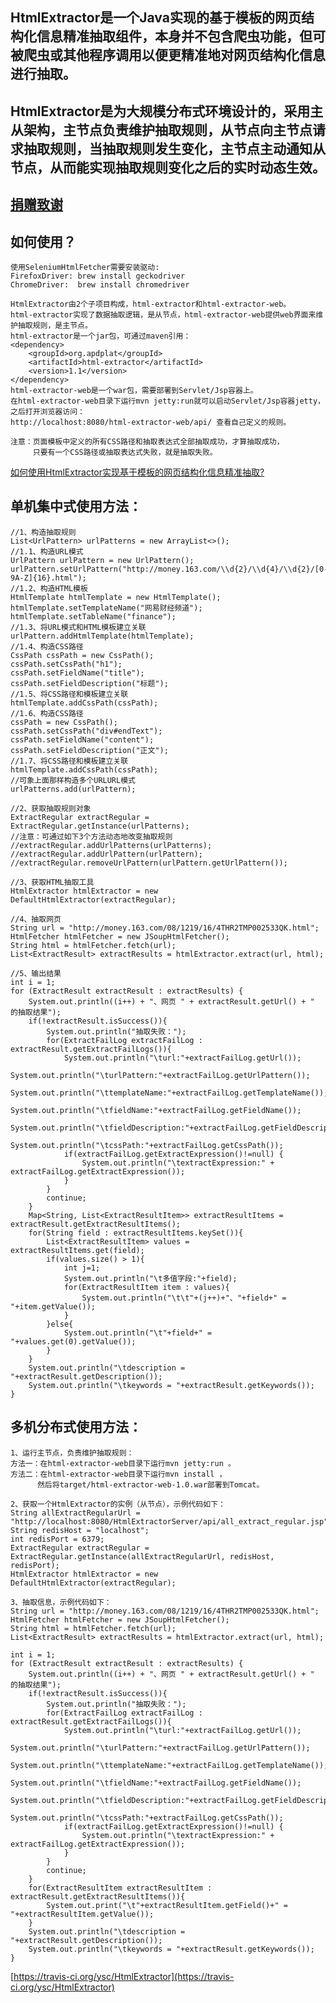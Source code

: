 ## HtmlExtractor是一个Java实现的基于模板的网页结构化信息精准抽取组件，本身并不包含爬虫功能，但可被爬虫或其他程序调用以便更精准地对网页结构化信息进行抽取。

## HtmlExtractor是为大规模分布式环境设计的，采用主从架构，主节点负责维护抽取规则，从节点向主节点请求抽取规则，当抽取规则发生变化，主节点主动通知从节点，从而能实现抽取规则变化之后的实时动态生效。

## [捐赠致谢](https://github.com/ysc/QuestionAnsweringSystem/wiki/donation)

## 如何使用？
    
    使用SeleniumHtmlFetcher需要安装驱动:
    FirefoxDriver: brew install geckodriver
    ChromeDriver:  brew install chromedriver

    HtmlExtractor由2个子项目构成，html-extractor和html-extractor-web。
    html-extractor实现了数据抽取逻辑，是从节点，html-extractor-web提供web界面来维护抽取规则，是主节点。
    html-extractor是一个jar包，可通过maven引用：
    <dependency>
        <groupId>org.apdplat</groupId>
        <artifactId>html-extractor</artifactId>
        <version>1.1</version>
    </dependency>
    html-extractor-web是一个war包，需要部署到Servlet/Jsp容器上。
    在html-extractor-web目录下运行mvn jetty:run就可以启动Servlet/Jsp容器jetty，之后打开浏览器访问：
    http://localhost:8080/html-extractor-web/api/ 查看自己定义的规则。
    
    注意：页面模板中定义的所有CSS路径和抽取表达式全部抽取成功，才算抽取成功，
         只要有一个CSS路径或抽取表达式失败，就是抽取失败。
         
[如何使用HtmlExtractor实现基于模板的网页结构化信息精准抽取?](http://my.oschina.net/apdplat/blog/402149)

## 单机集中式使用方法：

    //1、构造抽取规则
    List<UrlPattern> urlPatterns = new ArrayList<>();
    //1.1、构造URL模式
    UrlPattern urlPattern = new UrlPattern();
    urlPattern.setUrlPattern("http://money.163.com/\\d{2}/\\d{4}/\\d{2}/[0-9A-Z]{16}.html");
    //1.2、构造HTML模板
    HtmlTemplate htmlTemplate = new HtmlTemplate();
    htmlTemplate.setTemplateName("网易财经频道");
    htmlTemplate.setTableName("finance");
    //1.3、将URL模式和HTML模板建立关联
    urlPattern.addHtmlTemplate(htmlTemplate);
    //1.4、构造CSS路径
    CssPath cssPath = new CssPath();
    cssPath.setCssPath("h1");
    cssPath.setFieldName("title");
    cssPath.setFieldDescription("标题");
    //1.5、将CSS路径和模板建立关联
    htmlTemplate.addCssPath(cssPath);
    //1.6、构造CSS路径
    cssPath = new CssPath();
    cssPath.setCssPath("div#endText");
    cssPath.setFieldName("content");
    cssPath.setFieldDescription("正文");
    //1.7、将CSS路径和模板建立关联
    htmlTemplate.addCssPath(cssPath);
    //可象上面那样构造多个URLURL模式
    urlPatterns.add(urlPattern);
    
    //2、获取抽取规则对象
    ExtractRegular extractRegular = ExtractRegular.getInstance(urlPatterns);
    //注意：可通过如下3个方法动态地改变抽取规则
    //extractRegular.addUrlPatterns(urlPatterns);
    //extractRegular.addUrlPattern(urlPattern);
    //extractRegular.removeUrlPattern(urlPattern.getUrlPattern());
    
    //3、获取HTML抽取工具
    HtmlExtractor htmlExtractor = new DefaultHtmlExtractor(extractRegular);
    
    //4、抽取网页
    String url = "http://money.163.com/08/1219/16/4THR2TMP002533QK.html";
    HtmlFetcher htmlFetcher = new JSoupHtmlFetcher();
    String html = htmlFetcher.fetch(url);
    List<ExtractResult> extractResults = htmlExtractor.extract(url, html);
    
    //5、输出结果
    int i = 1;
    for (ExtractResult extractResult : extractResults) {
        System.out.println((i++) + "、网页 " + extractResult.getUrl() + " 的抽取结果");
        if(!extractResult.isSuccess()){
            System.out.println("抽取失败：");
            for(ExtractFailLog extractFailLog : extractResult.getExtractFailLogs()){
                System.out.println("\turl:"+extractFailLog.getUrl());
                System.out.println("\turlPattern:"+extractFailLog.getUrlPattern());
                System.out.println("\ttemplateName:"+extractFailLog.getTemplateName());
                System.out.println("\tfieldName:"+extractFailLog.getFieldName());
                System.out.println("\tfieldDescription:"+extractFailLog.getFieldDescription());
                System.out.println("\tcssPath:"+extractFailLog.getCssPath());
                if(extractFailLog.getExtractExpression()!=null) {
                    System.out.println("\textractExpression:" + extractFailLog.getExtractExpression());
                }
            }
            continue;
        }
        Map<String, List<ExtractResultItem>> extractResultItems = extractResult.getExtractResultItems();
        for(String field : extractResultItems.keySet()){
            List<ExtractResultItem> values = extractResultItems.get(field);
            if(values.size() > 1){
                int j=1;
                System.out.println("\t多值字段:"+field);
                for(ExtractResultItem item : values){
                    System.out.println("\t\t"+(j++)+"、"+field+" = "+item.getValue());   
                }
            }else{
                System.out.println("\t"+field+" = "+values.get(0).getValue());     
            }
        }
        System.out.println("\tdescription = "+extractResult.getDescription());
        System.out.println("\tkeywords = "+extractResult.getKeywords());
    }

## 多机分布式使用方法：

    1、运行主节点，负责维护抽取规则：
    方法一：在html-extractor-web目录下运行mvn jetty:run 。
    方法二：在html-extractor-web目录下运行mvn install ，
          然后将target/html-extractor-web-1.0.war部署到Tomcat。

    2、获取一个HtmlExtractor的实例（从节点），示例代码如下：
    String allExtractRegularUrl = "http://localhost:8080/HtmlExtractorServer/api/all_extract_regular.jsp";
    String redisHost = "localhost";
    int redisPort = 6379;
    ExtractRegular extractRegular = ExtractRegular.getInstance(allExtractRegularUrl, redisHost, redisPort);
    HtmlExtractor htmlExtractor = new DefaultHtmlExtractor(extractRegular);

    3、抽取信息，示例代码如下：
    String url = "http://money.163.com/08/1219/16/4THR2TMP002533QK.html";
    HtmlFetcher htmlFetcher = new JSoupHtmlFetcher();
    String html = htmlFetcher.fetch(url);
    List<ExtractResult> extractResults = htmlExtractor.extract(url, html);

    int i = 1;
    for (ExtractResult extractResult : extractResults) {
        System.out.println((i++) + "、网页 " + extractResult.getUrl() + " 的抽取结果");
        if(!extractResult.isSuccess()){
            System.out.println("抽取失败：");
            for(ExtractFailLog extractFailLog : extractResult.getExtractFailLogs()){
                System.out.println("\turl:"+extractFailLog.getUrl());
                System.out.println("\turlPattern:"+extractFailLog.getUrlPattern());
                System.out.println("\ttemplateName:"+extractFailLog.getTemplateName());
                System.out.println("\tfieldName:"+extractFailLog.getFieldName());
                System.out.println("\tfieldDescription:"+extractFailLog.getFieldDescription());
                System.out.println("\tcssPath:"+extractFailLog.getCssPath());
                if(extractFailLog.getExtractExpression()!=null) {
                    System.out.println("\textractExpression:" + extractFailLog.getExtractExpression());
                }
            }
            continue;
        }
        for(ExtractResultItem extractResultItem : extractResult.getExtractResultItems()){
            System.out.print("\t"+extractResultItem.getField()+" = "+extractResultItem.getValue());              
        }
        System.out.println("\tdescription = "+extractResult.getDescription());
        System.out.println("\tkeywords = "+extractResult.getKeywords());
    }

[https://travis-ci.org/ysc/HtmlExtractor](https://travis-ci.org/ysc/HtmlExtractor)
